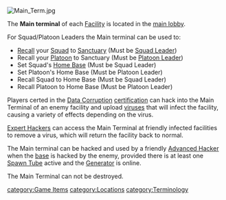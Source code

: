 ![](Main_Term.jpg "Main_Term.jpg")

The **Main terminal** of each [Facility](Facility "wikilink") is located
in the [main lobby](main_lobby "wikilink").

For Squad/Platoon Leaders the Main terminal can be used to:

-   [Recall](Recall "wikilink") your [Squad](Squad "wikilink") to
    [Sanctuary](Sanctuary "wikilink") (Must be [Squad
    Leader](Squad_Leader "wikilink"))
-   Recall your [Platoon](Platoon "wikilink") to Sanctuary (Must be
    [Platoon Leader](Platoon_Leader "wikilink"))
-   Set Squad's [Home Base](Squad_Home_Base "wikilink") (Must be Squad
    Leader)
-   Set Platoon's Home Base (Must be Platoon Leader)
-   Recall Squad to Home Base (Must be Squad Leader)
-   Recall Platoon to Home Base (Must be Platoon Leader)

Players certed in the [Data Corruption](Data_Corruption "wikilink")
[certification](certification "wikilink") can hack into the Main
Terminal of an enemy facility and upload [viruses](virus "wikilink")
that will infect the facility, causing a variety of effects depending on
the virus.

[Expert Hackers](Expert_Hacking "wikilink") can access the Main Terminal
at friendly infected facilities to remove a virus, which will return the
facility back to normal.

The Main terminal can be hacked and used by a friendly [Advanced
Hacker](Advanced_Hacking "wikilink") when the [base](base "wikilink") is
hacked by the enemy, provided there is at least one [Spawn
Tube](Spawn_Tube "wikilink") active and the
[Generator](Generator "wikilink") is online.

The Main Terminal can not be destroyed.

[category:Game Items](category:Game_Items "wikilink")
[category:Locations](category:Locations "wikilink")
[category:Terminology](category:Terminology "wikilink")